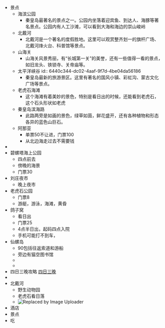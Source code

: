 - 景点
	- 海滨公园
		- 秦皇岛最著名的景点之一。公园内坐落着迎宾鱼、到达人、海豚等著名景点。公园内有人工沙滩，可以看到大海和海边的崇山峻岭
	- 北戴河
		- 北戴河是一个著名的度假胜地。这里可以观赏整齐划一的旗杆广场、北戴河烽火台、科普馆等景点。
	- 山海关
		- 山海关风景秀丽，有“长城第一关”的美誉，还有一些值得一看的景点，如旧龙头、铁锁寺、关帝庙等。
	- 太平洋峡谷
	  id:: 6440c344-dc02-4aaf-9f7d-4be04da56186
		- 秦皇岛最新的旅游景区。这里有著名的国风小镇、彩虹沟、蒙古文化广场等景点。
	- 老虎石海滩
		- 这个海滩有着美妙的景色，特别是看日出的时候，还能看到老虎石，这个石头形状如老虎
	- 秦皇岛滨海路
		- 此路两旁是如画的景色，绿草如茵，鲜花盛开，还有各种植物和形态各异的蓝色山巨石。
	- 阿那亚
		- 单票50不让进，门票100
		- 从北边海走过去不需要钱
-
- 碧螺塔海上公园
	- 四点前去
	- 傍晚的海景
	- 门票30
- 刘庄夜市
	- 晚上夜市
- 老虎石公园
	- 门票8
	- 游艇，游泳，海滩，黄昏
- 鸽子窝
	- 看日出
	- 门票25
	- 4点半日出，起码四点入院
	- 手机可能打不到车，
- 仙螺岛
	- 90包括往返索道和游船
	- 旁边有猫空图书馆
	-
	-
- 四日三晚攻略 [四日三晚](https://www.mafengwo.cn/wenda/detail-19089761.html)
-
- 北戴河
	- 野生动物园
	- 老虎石看日落
	- ![Replaced by Image Uploader](https://s2.loli.net/2023/04/28/IbHCsMngph1TXac.png)
- 酒店
- 景点
- 吃